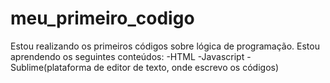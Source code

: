 # meu_primeiro_codigo
Estou realizando os primeiros códigos sobre lógica de programação. Estou aprendendo os seguintes conteúdos:
-HTML
-Javascript
-Sublime(plataforma de editor de texto, onde escrevo os códigos)

